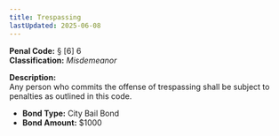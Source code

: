```yaml
---
title: Trespassing
lastUpdated: 2025-06-08
---
```


**Penal Code:** § [6] 6  
**Classification:** *Misdemeanor*

**Description:**  
Any person who commits the offense of trespassing shall be subject to penalties as outlined in this code.

- **Bond Type:** City Bail Bond  
- **Bond Amount:** $1000

